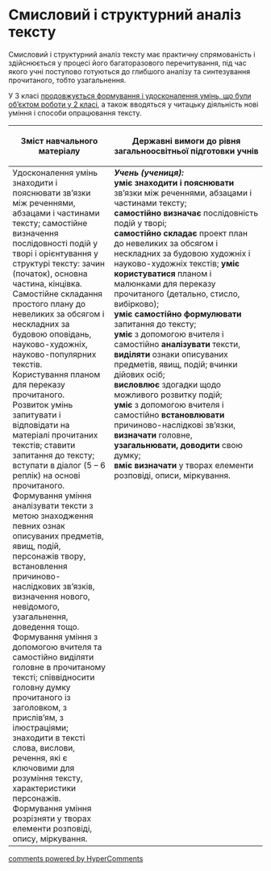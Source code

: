 <div id="hypercomments_widget" class="js-hypercomments-widget invisible"></div>

# Смисловий і структурний аналіз тексту 

Смисловий і структурний аналіз тексту має практичну спрямованість і здійснюється у процесі його багаторазового перечитування, під час якого учні поступово готуються до глибшого аналізу та синтезування прочитаного, тобто узагальнення. 

У 3 класі <u>продовжується формування і удосконалення умінь, що були об’єктом роботи у 2 класі</u>, а також вводяться у читацьку діяльність нові уміння і способи опрацювання тексту.

<table>
<thead>
  <tr>
    <th width="40%" align="center"><p>Зміст навчального матеріалу</p></td>
    <th width="60%" align="center"><p>Державні вимоги до рівня загальноосвітньої підготовки учнів</p></td>
  </tr>
</thead>
<tbody>
  <tr>
    <td width="40%" style="vertical-align:top !important;">
Удосконалення умінь знаходити і пояснювати зв’язки між реченнями, абзацами і частинами тексту; самостійне визначення послідовності подій у творі і орієнтування у структурі тексту: зачин (початок), основна частина, кінцівка.
Самостійне складання простого плану до невеликих за обсягом і нескладних за будовою оповідань, науково-художніх, науково-популярних текстів.<br>
Користування планом для переказу прочитаного.<br>
Розвиток умінь запитувати і відповідати на матеріалі прочитаних текстів; ставити запитання до тексту; вступати в діалог (5 – 6 реплік) на основі прочитаного.<br>
Формування уміння аналізувати тексти з метою знаходження певних ознак описуваних предметів, явищ, подій, персонажів твору, встановлення причиново-наслідкових зв’язків, визначення нового, невідомого, узагальнення, доведення тощо.<br>
Формування уміння з допомогою вчителя та самостійно виділяти головне в прочитаному тексті; співвідносити головну думку прочитаного із заголовком, з прислів’ям, з ілюстраціями; знаходити в тексті слова, вислови, речення, які є ключовими для розуміння тексту, характеристики персонажів.<br>
Формування уміння розрізняти у творах елементи розповіді, опису, міркування.<br></td>
    <td width="60%" style="vertical-align:top !important;">
<i><b>Учень (учениця):</b></i><br>
<b>уміє знаходити і пояснювати</b> зв’язки між реченнями, абзацами і частинами тексту;<br>
<b>самостійно визначає</b> послідовність подій у творі;<br>
<b>самостійно складає</b> проект план до невеликих за обсягом і нескладних за будовою художніх і науково-художніх текстів;
<b>уміє користуватися</b> планом і малюнками для переказу прочитаного (детально, стисло, вибірково);<br>
<b>уміє самостійно формулювати</b> запитання до тексту;<br>
<b>уміє</b> з допомогою вчителя і самостійно <b>аналізувати</b> тексти, <b>виділяти</b> ознаки описуваних предметів, явищ, подій; вчинки дійових осіб;<br>
<b>висловлює</b> здогадки щодо можливого розвитку подій;<br>
<b>уміє</b> з допомогою вчителя і самостійно <b>встановлювати</b> причиново-наслідкові зв’язки, <b>визначати</b> головне, <b>узагальнювати, доводити</b> свою думку;<br>
<b>вміє визначати</b> у творах елементи розповіді, описи, міркування.<br></td>
  </tr>
</tbody>
</table>

<div class="js-hypercomments-container">
<a href="http://hypercomments.com" class="hc-link" title="comments widget">comments powered by HyperComments</a>
</div>